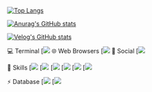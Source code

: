 [![Top Langs](https://github-readme-stats.vercel.app/api/top-langs/?username=kimminjeong2)](https://github.com/anuraghazra/github-readme-stats)

[![Anurag's GitHub stats](https://github-readme-stats.vercel.app/api?username=kimminjeong2)](https://github.com/anuraghazra/github-readme-stats)

[![Velog's GitHub stats](https://velog-readme-stats.vercel.app/api?name=kimminjeong2)](https://velog.io/@kimminjeong2/posts)

💻 Terminal
[![](https://img.shields.io/badge/GIT-E44C30?style=for-the-badge&logo=git&logoColor=white)
🌐 Web Browsers
[![](https://img.shields.io/badge/Google_chrome-4285F4?style=for-the-badge&logo=Google-chrome&logoColor=white)
👨 Social
[![](https://img.shields.io/badge/GitHub-100000?style=for-the-badge&logo=github&logoColor=white)

🚀 Skills
[![](https://img.shields.io/badge/HTML5-E34F26?style=for-the-badge&logo=html5&logoColor=white)
[![](https://img.shields.io/badge/CSS3-1572B6?style=for-the-badge&logo=css3&logoColor=white)
[![](https://img.shields.io/badge/JavaScript-F7DF1E?style=for-the-badge&logo=JavaScript&logoColor=white)
[![](https://img.shields.io/badge/jQuery-0769AD?style=for-the-badge&logo=jquery&logoColor=white)
[![](https://img.shields.io/badge/Node.js-43853D?style=for-the-badge&logo=node.js&logoColor=white)
[![](https://img.shields.io/badge/MySQL-00000F?style=for-the-badge&logo=mysql&logoColor=white)

⚡ Database
[![](https://img.shields.io/badge/MySQL-005C84?style=for-the-badge&logo=mysql&logoColor=white)
[![](https://img.shields.io/badge/sequelize-323330?style=for-the-badge&logo=sequelize&logoColor=blue)
